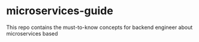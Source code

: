 # microservices-guide
This repo contains the must-to-know concepts for backend engineer about microservices based
